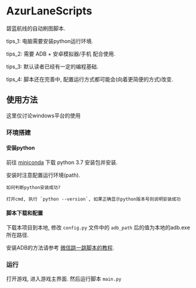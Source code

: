 # AzurLaneScripts

碧蓝航线的自动刷图脚本.

tips_1: 电脑需要安装python运行环境.
 
tips_2: 需要 ADB + 安卓模拟器/手机 配合使用.

tips_3: 默认读者已经有一定的编程基础.

tips_4: 脚本还在完善中, 配置运行方式都可能会(向着更简便的方式)改变.

## 使用方法

这里仅讨论windows平台的使用

### 环境搭建

#### 安装python

前往 [miniconda](https://docs.conda.io/en/latest/miniconda.html) 下载 python 3.7 安装包并安装.

安装时注意配置运行环境(path).

    如何判断python安装成功?
    
    打开cmd, 执行 `python --version`, 如果正确显示python版本号则说明安装成功

#### 脚本下载和配置

下载本项目到本地, 修改 `config.py` 文件中的 `adb_path` 后的值为本地的adb.exe所在路径.

安装ADB的方法请参考 [微信跳一跳脚本的教程](https://github.com/wangshub/wechat_jump_game/wiki/Android-%E5%92%8C-iOS-%E6%93%8D%E4%BD%9C%E6%AD%A5%E9%AA%A4).


### 运行

打开游戏, 进入游戏主界面. 然后运行脚本 `main.py`